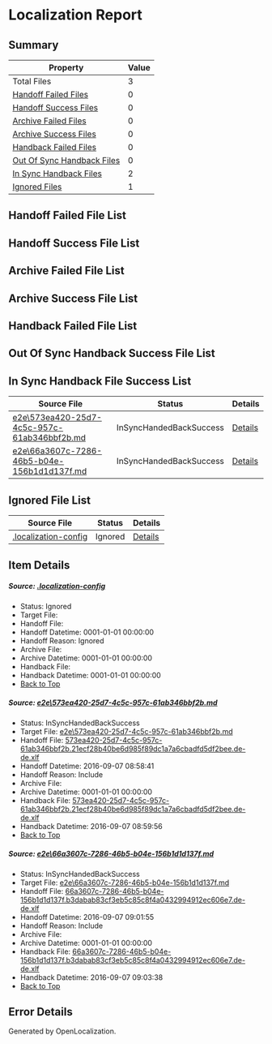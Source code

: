 # <a name='report-top'></a> Localization Report

## Summary
 Property | Value 
 -------- | ----- 
 Total Files | 3
[ Handoff Failed Files ](#handoff-failed-list)| 0
[ Handoff Success Files ](#handoff-success-list)| 0
[ Archive Failed Files ](#archive-failed-list)| 0
[ Archive Success Files ](#archive-success-list)| 0
[ Handback Failed Files ](#handback-failed-list)| 0
[ Out Of Sync Handback Files ](#outofsync-handback-success-list)| 0
[ In Sync Handback Files ](#insync-handback-success-list)| 2
[ Ignored Files ](#ignored-list)| 1

## <a name='handoff-failed-list'></a> Handoff Failed File List

## <a name='handoff-success-list'></a> Handoff Success File List

## <a name='archive-failed-list'></a> Archive Failed File List

## <a name='archive-success-list'></a> Archive Success File List

## <a name='handback-failed-list'></a> Handback Failed File List

## <a name='outofsync-handback-success-list'></a> Out Of Sync Handback Success File List

## <a name='insync-handback-success-list'></a> In Sync Handback File Success List
 Source File | Status | Details 
 ----------- | ------ | ------- 
 [e2e\573ea420-25d7-4c5c-957c-61ab346bbf2b.md](https://github.com/OpenLocalizationTestOrg/ol-test0/blob/f32e159467845948f0bbbf10475061152340cf6b/e2e/573ea420-25d7-4c5c-957c-61ab346bbf2b.md) | InSyncHandedBackSuccess | [Details](#1360247e09894329b028f95c128ffd8f1f5afee41)
 [e2e\66a3607c-7286-46b5-b04e-156b1d1d137f.md](https://github.com/OpenLocalizationTestOrg/ol-test0/blob/d2c4d5accee2ee46f727ef765252fc874aa7fef6/e2e/66a3607c-7286-46b5-b04e-156b1d1d137f.md) | InSyncHandedBackSuccess | [Details](#72f340821902d5dabb22bc9f07cbd3cd65d593612)

## <a name='ignored-list'></a> Ignored File List
 Source File | Status | Details 
 ----------- | ------ | ------- 
 [.localization-config](https://github.com/OpenLocalizationTestOrg/ol-test0/blob/d2c4d5accee2ee46f727ef765252fc874aa7fef6/.localization-config) | Ignored | [Details](#c268a05ecaa7ec85942ed632c29928ee5bd6da8d0)

## Item Details
##### <a name='c268a05ecaa7ec85942ed632c29928ee5bd6da8d0'></a> Source: [.localization-config](https://github.com/OpenLocalizationTestOrg/ol-test0/blob/d2c4d5accee2ee46f727ef765252fc874aa7fef6/.localization-config)
* Status: Ignored
* Target File: 
* Handoff File: 
* Handoff Datetime: 0001-01-01 00:00:00
* Handoff Reason: Ignored
* Archive File: 
* Archive Datetime: 0001-01-01 00:00:00
* Handback File: 
* Handback Datetime: 0001-01-01 00:00:00
* [Back to Top](#report-top)

##### <a name='1360247e09894329b028f95c128ffd8f1f5afee41'></a> Source: [e2e\573ea420-25d7-4c5c-957c-61ab346bbf2b.md](https://github.com/OpenLocalizationTestOrg/ol-test0/blob/f32e159467845948f0bbbf10475061152340cf6b/e2e/573ea420-25d7-4c5c-957c-61ab346bbf2b.md)
* Status: InSyncHandedBackSuccess
* Target File: [e2e\573ea420-25d7-4c5c-957c-61ab346bbf2b.md](https://github.com/OpenLocalizationTestOrg/ol-test0-dede/blob/16ed15d3cbae0e7c37d3cd0754337942441ae776/e2e/573ea420-25d7-4c5c-957c-61ab346bbf2b.md)
* Handoff File: [573ea420-25d7-4c5c-957c-61ab346bbf2b.21ecf28b40be6d985f89dc1a7a6cbadfd5df2bee.de-de.xlf](https://github.com/OpenLocalizationTestOrg/ol-test0-handoff/blob/add1493a50faff1e4a8a07ccd722b43db5cd7d9c/ol-handoff/OpenLocalizationTestOrg/ol-test0-dede/yuwzho/ht/573ea420-25d7-4c5c-957c-61ab346bbf2b.21ecf28b40be6d985f89dc1a7a6cbadfd5df2bee.de-de.xlf)
* Handoff Datetime: 2016-09-07 08:58:41
* Handoff Reason: Include
* Archive File: 
* Archive Datetime: 0001-01-01 00:00:00
* Handback File: [573ea420-25d7-4c5c-957c-61ab346bbf2b.21ecf28b40be6d985f89dc1a7a6cbadfd5df2bee.de-de.xlf](https://github.com/OpenLocalizationTestOrg/ol-test0-handback/blob/44bf12dd0dc30e9dc5758690e69dea2f6fd44d19/ol-handback/OpenLocalizationTestOrg/ol-test0-dede/yuwzho/ht/573ea420-25d7-4c5c-957c-61ab346bbf2b.21ecf28b40be6d985f89dc1a7a6cbadfd5df2bee.de-de.xlf)
* Handback Datetime: 2016-09-07 08:59:56
* [Back to Top](#report-top)

##### <a name='72f340821902d5dabb22bc9f07cbd3cd65d593612'></a> Source: [e2e\66a3607c-7286-46b5-b04e-156b1d1d137f.md](https://github.com/OpenLocalizationTestOrg/ol-test0/blob/d2c4d5accee2ee46f727ef765252fc874aa7fef6/e2e/66a3607c-7286-46b5-b04e-156b1d1d137f.md)
* Status: InSyncHandedBackSuccess
* Target File: [e2e\66a3607c-7286-46b5-b04e-156b1d1d137f.md](https://github.com/OpenLocalizationTestOrg/ol-test0-dede/blob/5db4e1b190e7ddfcaadd732b4cd45d508f8d9249/e2e/66a3607c-7286-46b5-b04e-156b1d1d137f.md)
* Handoff File: [66a3607c-7286-46b5-b04e-156b1d1d137f.b3dabab83cf3eb5c85c8f4a0432994912ec606e7.de-de.xlf](https://github.com/OpenLocalizationTestOrg/ol-test0-handoff/blob/86bc580ff74d24462d29cfebdae69e40129a448b/ol-handoff/OpenLocalizationTestOrg/ol-test0-dede/yuwzho/ht/66a3607c-7286-46b5-b04e-156b1d1d137f.b3dabab83cf3eb5c85c8f4a0432994912ec606e7.de-de.xlf)
* Handoff Datetime: 2016-09-07 09:01:55
* Handoff Reason: Include
* Archive File: 
* Archive Datetime: 0001-01-01 00:00:00
* Handback File: [66a3607c-7286-46b5-b04e-156b1d1d137f.b3dabab83cf3eb5c85c8f4a0432994912ec606e7.de-de.xlf](https://github.com/OpenLocalizationTestOrg/ol-test0-handback/blob/d48ebc279ba285c46e9acb17c99e8c73f8e5399e/ol-handback/OpenLocalizationTestOrg/ol-test0-dede/yuwzho/ht/66a3607c-7286-46b5-b04e-156b1d1d137f.b3dabab83cf3eb5c85c8f4a0432994912ec606e7.de-de.xlf)
* Handback Datetime: 2016-09-07 09:03:38
* [Back to Top](#report-top)


## Error Details

Generated by OpenLocalization.
